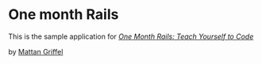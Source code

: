 # One month Rails
This is the sample application for 
[*One Month Rails: Teach Yourself to Code*](https://onemonthrails.com)

by [Mattan Griffel](http:mattangriffel.com)